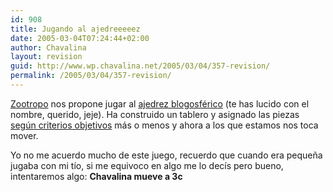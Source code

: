 ```yaml
---
id: 908
title: Jugando al ajedreeeeez
date: 2005-03-04T07:24:44+02:00
author: Chavalina
layout: revision
guid: http://www.wp.chavalina.net/2005/03/04/357-revision/
permalink: /2005/03/04/357-revision/
---
```

<a href="http://zootropo.f2o.org" target="_blank">Zootropo</a> nos propone jugar al <a href="http://zootropo.f2o.org/archivos/2005/03/03/ajedrez-blogosferico-ii/" target="_blank">ajedrez blogosférico</a> (te has lucido con el nombre, querido, jeje). Ha construido un tablero y asignado las piezas <a href="http://zootropo.f2o.org/archivos/2005/02/28/ajedrez-en-la-blogosfera/" target="_blank">según criterios objetivos</a> más o menos y ahora a los que estamos nos toca mover.

Yo no me acuerdo mucho de este juego, recuerdo que cuando era pequeña jugaba con mi tío, si me equivoco en algo me lo decís pero bueno, intentaremos algo: **Chavalina mueve a 3c**